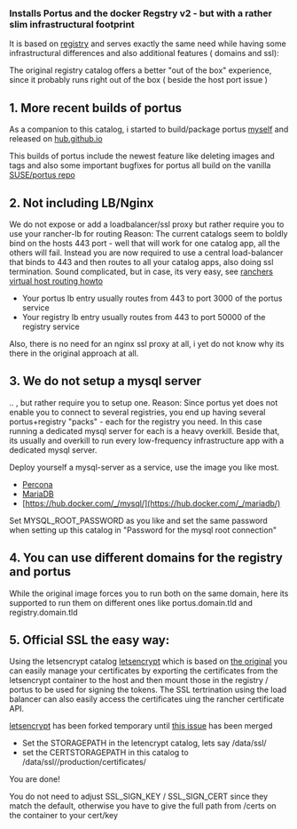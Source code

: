 ### Installs Portus and the docker Regstry v2 - but with a rather slim infrastructural footprint

It is based on [registry](https://github.com/rancher/community-catalog/tree/master/templates/registry)
and serves exactly the same need while having some infrastructural differences and also additional features ( domains and ssl):

The original registry catalog offers a better "out of the box" experience, since it probably runs right out of the box ( beside the host port issue )

## 1. More recent builds of portus
As a companion to this catalog, i started to build/package portus [myself](https://github.com/EugenMayer/portus-build) and released on [hub.github.io](https://hub.docker.com/r/eugenmayer/portus/)

This builds of portus include the newest feature like deleting images and tags and also some important bugfixes for portus all build on the vanilla [SUSE/portus repo](https://github.com/SUSE/Portus) 

## 2. Not including LB/Nginx
We do not expose or add a loadbalancer/ssl proxy but rather require you to use your rancher-lb for routing
Reason: 
The current catalogs seem to boldly bind on the hosts 443 port - well that will work for one catalog app, all the others will fail.
Instead you are now required to use a central load-balancer that binds to 443 and then routes to all your catalog apps, also doing ssl termination.
Sound complicated, but in case, its very easy, see [ranchers virtual host routing howto](http://rancher.com/virtual-host-routing-using-rancher-load-balancer/)

+ Your portus lb entry usually routes from 443 to port 3000 of the portus service
+ Your registry lb entry usually routes from 443 to port 50000 of the registry service   

Also, there is no need for an nginx ssl proxy at all, i yet do not know why its there in the original approach at all.

## 3. We do not setup a mysql server
.. , but rather require you to setup one.
Reason:
Since portus yet does not enable you to connect to several registries, you end up having several portus+registry "packs" - each for the registry you need.
In this case running a dedicated mysql server for each is a heavy overkill. Beside that, its usually and overkill to run every low-frequency infrastructure app with a 
dedicated mysql server. 

Deploy yourself a mysql-server as a service, use the image you like most.

+ [Percona](https://hub.docker.com/_/percona/)
+ [MariaDB](https://hub.docker.com/_/mariadb/)
+ [https://hub.docker.com/_/mysql/](https://hub.docker.com/_/mariadb/)

Set MYSQL_ROOT_PASSWORD as you like and set the same password when setting up this catalog in "Password for the mysql root connection"

## 4. You can use different domains for the registry and portus
While the original image forces you to run both on the same domain, here its supported to run them on different ones like portus.domain.tld and registry.domain.tld

## 5. Official SSL the easy way: 
Using the letsencrypt catalog [letsencrypt](https://github.com/EugenMayer/kontextwork-catalog/tree/master/templates/letsencrypt) which is based on [the original](https://github.com/rancher/community-catalog/tree/master/templates/letsencrypt)
you can easily manage your certificates by exporting the certificates from the letsencrypt container to the host and then mount those in the registry / portus to be used 
for signing the tokens. The SSL tertrination using the load balancer can also easily access the certificates uing the rancher certificate API.

[letsencrypt](https://github.com/EugenMayer/kontextwork-catalog/tree/master/templates/letsencrypt) has been forked temporary until [this issue](https://github.com/janeczku/rancher-letsencrypt/issues/6) has been merged

+ Set the STORAGEPATH in the letencrypt catalog, lets say /data/ssl/<certificatename>
+ set the CERTSTORAGEPATH in this catalog to /data/ssl/<certificatename>/production/certificates/<certificatename>
 
You are done!

You do not need to adjust SSL_SIGN_KEY / SSL_SIGN_CERT since they match the default, otherwise you have to give the full path from /certs on the container to your cert/key